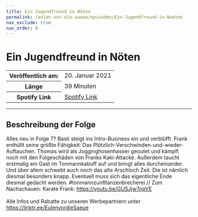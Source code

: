 ```yaml
---
title: Ein Jugendfreund in Nöten
permalink: /eulen-vor-die-saeue/episoden/Ein-Jugendfreund-in-Noeten
nav_exclude: true
nav_order: 8
---
```


# Ein Jugendfreund in Nöten
<table class="resp-table dcf-table dcf-table-responsive dcf-table-bordered dcf-table-striped dcf-w-100%">
                    <tbody>
                        <tr>
                            <th scope="row">Veröffentlich am:</th>
                            <td data-label="Veröffentlich am:">20. Januar 2021</td>
                        </tr>
                        <tr>
                            <th scope="row">Länge </th>
                            <td data-label="Länge ">39 Minuten</td>
                        </tr><tr>
                                <th scope="row">Spotify Link</th>
                                <td data-label="Spotify Link"><a href="https://open.spotify.com/episode/6DC7ozgJJ2QJ1aHpgOckZC">Spotify Link</a></td>
                            </tr></tbody>
                </table>

***

## Beschreibung der Folge

<div>
Alles neu in Folge 7? Basti steigt ins Intro-Business ein und verblüfft. Frank enthüllt seine größte Fähigkeit: Das Plötzlich-Verschwinden-und-wieder-Auftauchen. Thomas wird als Jogginghosenhasser geoutet und kämpft noch mit den Folgeschäden von Franks Kaki-Attacke. Außerdem taucht erstmalig ein Gast im Tonmannkabuff auf und bringt alles durcheinander. Und über allem schwebt auch noch das alte Arschloch Zeit. Die ist nämlich diesmal besonders knapp. Eventuell muss sich das eigentliche Ende diesmal gedacht werden. #tonmannzunftlanzenbrecherei // Zum Nachschauen: Karate Frank: <a href="https://youtu.be/GUSJjw7npVE">https://youtu.be/GUSJjw7npVE</a> <br>  <br> Alle Infos und Rabatte zu unseren Werbepartnern unter <a href="https://linktr.ee/EulenvordieSaeue">https://linktr.ee/EulenvordieSaeue</a>  
</div>

